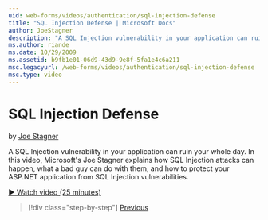 ```yaml
---
uid: web-forms/videos/authentication/sql-injection-defense
title: "SQL Injection Defense | Microsoft Docs"
author: JoeStagner
description: "A SQL Injection vulnerability in your application can ruin your whole day. In this video, Microsoft's Joe Stagner explains how SQL Injection attacks can happ..."
ms.author: riande
ms.date: 10/29/2009
ms.assetid: b9fb1e01-06d9-43d9-9e8f-5fa1e4c6a211
msc.legacyurl: /web-forms/videos/authentication/sql-injection-defense
msc.type: video
---
```

# SQL Injection Defense

by [Joe Stagner](https://github.com/JoeStagner)

A SQL Injection vulnerability in your application can ruin your whole day. In this video, Microsoft's Joe Stagner explains how SQL Injection attacks can happen, what a bad guy can do with them, and how to protect your ASP.NET application from SQL Injection vulnerabilities.

[&#9654; Watch video (25 minutes)](https://channel9.msdn.com/Blogs/ASP-NET-Site-Videos/sql-injection-defense)

> [!div class="step-by-step"]
> [Previous](creating-inactive-users.md)
